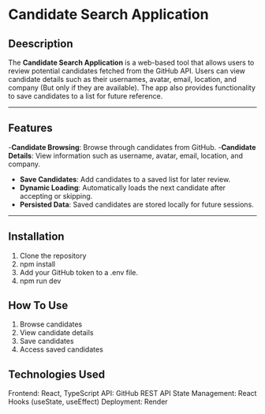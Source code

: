 # Candidate Search Application

## Deescription
The **Candidate Search Application** is a web-based tool that allows users to review potential candidates fetched from the GitHub API. Users can view candidate details such as their usernames, avatar, email, location, and company (But only if they are available). The app also provides functionality to save candidates to a list for future reference.

---

## Features
-**Candidate Browsing**: Browse through candidates from GitHub.
-**Candidate Details**: View information such as username, avatar, email, location, and company.
- **Save Candidates**: Add candidates to a saved list for later review.
- **Dynamic Loading**: Automatically loads the next candidate after accepting or skipping.
- **Persisted Data**: Saved candidates are stored locally for future sessions.

---

## Installation
1. Clone the repository
2. npm install
3. Add your GitHub token to a .env file.
4. npm run dev

## How To Use

1. Browse candidates
2. View candidate details
3. Save candidates
4. Access saved candidates


## Technologies Used

Frontend: React, TypeScript
API: GitHub REST API
State Management: React Hooks (useState, useEffect)
Deployment: Render